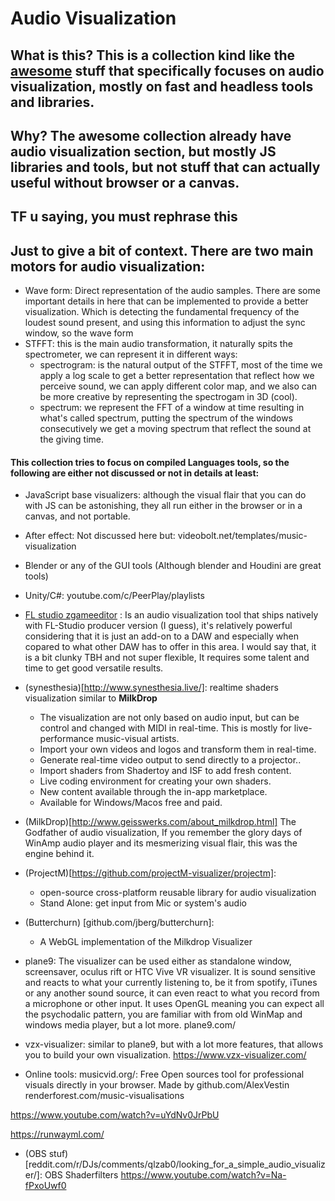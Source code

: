 # Audio Visualization

## What is this? This is a collection kind like the [awesome](https://github.com/sindresorhus/awesome) stuff that specifically focuses on audio visualization, mostly on fast and headless tools and libraries.
## Why? The awesome collection already have audio visualization section, but mostly JS libraries and tools, but not stuff that can actually useful without browser or a canvas.

## TF u saying, you must rephrase this

## Just to give a bit of context. There are two main motors for audio visualization:
+ Wave form: Direct representation of the audio samples.
There are some important details in here that can be implemented to provide a better visualization. Which is detecting the fundamental frequency of the loudest sound present, and using this information to adjust the sync window, so the wave form
+ STFFT: this is the main audio transformation, it naturally spits the spectrometer, we can represent it in different ways:
    + spectrogram: is the natural output of the STFFT, most of the time we apply a log scale to get a better representation that reflect how we perceive sound, we can apply different color map, and we also can be more creative by representing the spectrogam in 3D (cool).
    + spectrum: we represent the FFT of a window at time resulting in what's called spectrum, putting the spectrum of the windows consecutively we get a moving spectrum that reflect the sound at the giving time.


#### This collection tries to focus on compiled Languages tools, so the following are either not discussed or not in details at least:
+ JavaScript base visualizers: although the visual flair that you can do with JS can be astonishing, they all run either in the browser or in a canvas, and not portable.
+ After effect:  Not discussed here but: videobolt.net/templates/music-visualization
+ Blender or any of the GUI tools (Although blender and Houdini are great tools)
+ Unity/C#: youtube.com/c/PeerPlay/playlists
+ [FL studio zgameeditor](youtube.com/channel/UCV4oqyhk2L9HvOfjlraNtEQ/videos) : Is an audio visualization tool that ships natively with FL-Studio producer version (I guess), it's relatively powerful considering that it is just an add-on to a DAW and especially when copared to what other DAW has to offer in this area.
I would say that, it is a bit clunky TBH and not super flexible, It requires some talent and time to get good versatile results.

+ (synesthesia)[http://www.synesthesia.live/]: realtime shaders visualization similar to __MilkDrop__
    + The visualization are not only based on audio input, but can be control and changed with MIDI in real-time. This is mostly for live-performance music-visual artists.
    + Import your own videos and logos and transform them in real-time.
    + Generate real-time video output to send directly to a projector..
    + Import shaders from Shadertoy and ISF to add fresh content.
    + Live coding environment for creating your own shaders.
    + New content available through the in-app marketplace.
    + Available for Windows/Macos free and paid.
+ (MilkDrop)[http://www.geisswerks.com/about_milkdrop.html] The Godfather of audio visualization, If you remember the glory days of WinAmp audio player and its mesmerizing visual flair, this was the engine behind it.
+ (ProjectM)[https://github.com/projectM-visualizer/projectm]: 
    + open-source cross-platform reusable library for audio visualization
    + Stand Alone: get input from Mic or system's audio

+ (Butterchurn) [github.com/jberg/butterchurn]: 
    + A WebGL implementation of the Milkdrop Visualizer

+ plane9: The visualizer can be used either as standalone window, screensaver, oculus rift or HTC Vive VR visualizer. It is sound sensitive and reacts to what your currently listening to, be it from spotify, iTunes or any another sound source, it can even react to what you record from a microphone or other input.
It uses OpenGL meaning you can expect all the psychodalic pattern, you are familiar with from old WinMap and windows media player, but a lot more.
 plane9.com/

+ vzx-visualizer: similar to plane9, but with a lot more features, that allows you to build your own visualization.
https://www.vzx-visualizer.com/

+ Online tools:
musicvid.org/: Free Open sources tool for professional visuals directly in your browser. Made by github.com/AlexVestin
renderforest.com/music-visualisations


https://www.youtube.com/watch?v=uYdNv0JrPbU

https://runwayml.com/

+ (OBS stuf)[reddit.com/r/DJs/comments/qlzab0/looking_for_a_simple_audio_visualizer/]:
OBS Shaderfilters
https://www.youtube.com/watch?v=Na-fPxoUwf0
